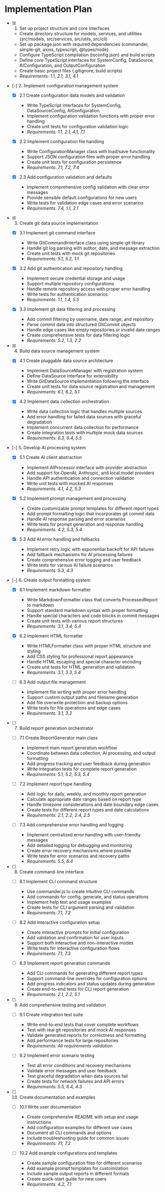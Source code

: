 # Implementation Plan

- [x] 1. Set up project structure and core interfaces

  - Create directory structure for models, services, and utilities (src/models, src/services, src/utils, src/cli)
  - Set up package.json with required dependencies (commander, simple-git, axios, typescript, @types/node)
  - Configure TypeScript compilation (tsconfig.json) and build scripts
  - Define core TypeScript interfaces for SystemConfig, DataSource, AIConfiguration, and OutputConfiguration
  - Create basic project files (.gitignore, build scripts)
  - _Requirements: 1.1, 2.1, 3.1, 4.1_

- [-] 2. Implement configuration management system



  - [x] 2.1 Create configuration data models and validation



    - Write TypeScript interfaces for SystemConfig, DataSourceConfig, AIConfiguration
    - Implement configuration validation functions with proper error handling
    - Create unit tests for configuration validation logic
    - _Requirements: 1.1, 2.1, 4.1, 7.1_

  - [x] 2.2 Implement configuration file handling


    - Write ConfigurationManager class with load/save functionality
    - Support JSON configuration files with proper error handling
    - Create unit tests for configuration persistence
    - _Requirements: 7.1, 7.2, 7.4_

  - [x] 2.3 Add configuration validation and defaults






    - Implement comprehensive config validation with clear error messages
    - Provide sensible default configurations for new users
    - Write tests for validation edge cases and error scenarios
    - _Requirements: 7.4, 1.1, 2.1_

- [x] 3. Create git data source implementation




  - [x] 3.1 Implement git command interface


    - Write GitCommandInterface class using simple-git library
    - Handle git log parsing with author, date, and message extraction
    - Create unit tests with mock git repositories
    - _Requirements: 5.1, 5.2, 1.1_



  - [x] 3.2 Add git authentication and repository handling

    - Implement secure credential storage and usage
    - Support multiple repository configurations
    - Handle remote repository access with proper error handling
    - Write tests for authentication scenarios
    - _Requirements: 1.1, 1.4, 5.5_

  - [x] 3.3 Implement git data filtering and processing


    - Add commit filtering by username, date range, and repository
    - Parse commit data into structured GitCommit objects
    - Handle edge cases like empty repositories or invalid date ranges
    - Create comprehensive tests for data filtering logic
    - _Requirements: 5.2, 1.3, 2.2_

- [x] 4. Build data source management system



  - [x] 4.1 Create pluggable data source architecture


    - Implement DataSourceManager with registration system
    - Define DataSource interface for extensibility
    - Write GitDataSource implementation following the interface
    - Create unit tests for data source registration and management
    - _Requirements: 6.1, 6.2, 5.1_



  - [x] 4.2 Implement data collection orchestration





    - Write data collection logic that handles multiple sources
    - Add error handling for failed data sources with graceful degradation
    - Implement concurrent data collection for performance
    - Create integration tests with multiple mock data sources
    - _Requirements: 6.3, 6.4, 5.5_

- [-] 5. Develop AI processing system


  - [x] 5.1 Create AI client abstraction



    - Implement AIProcessor interface with provider abstraction
    - Add support for OpenAI, Anthropic, and local model providers
    - Handle API authentication and connection validation
    - Write unit tests with mocked AI responses
    - _Requirements: 4.1, 4.2, 5.3_

  - [x] 5.2 Implement prompt management and processing

    - Create customizable prompt templates for different report types
    - Add prompt formatting logic that incorporates git commit data
    - Handle AI response parsing and error scenarios
    - Write tests for prompt generation and response handling
    - _Requirements: 4.2, 5.3, 5.4_

  - [x] 5.3 Add AI error handling and fallbacks





    - Implement retry logic with exponential backoff for API failures
    - Add fallback mechanisms for AI processing failures
    - Create comprehensive error logging and user feedback
    - Write tests for various AI failure scenarios
    - _Requirements: 5.3, 4.3_

- [-] 6. Create output formatting system







  - [x] 6.1 Implement markdown formatter

    - Write MarkdownFormatter class that converts ProcessedReport to markdown
    - Support standard markdown syntax with proper formatting
    - Handle special characters and code blocks in commit messages
    - Create unit tests with various report structures
    - _Requirements: 3.1, 3.4, 5.4_

  - [x] 6.2 Implement HTML formatter





    - Write HTMLFormatter class with proper HTML structure and styling
    - Add CSS styling for professional report appearance
    - Handle HTML escaping and special character encoding
    - Create unit tests for HTML generation and validation
    - _Requirements: 3.1, 3.3, 5.4_

  - [ ] 6.3 Add output file management

    - Implement file writing with proper error handling
    - Support custom output paths and filename generation
    - Add file overwrite protection and backup options
    - Write tests for file operations and edge cases
    - _Requirements: 3.1, 3.2_

- [ ] 7. Build report generation orchestrator
  - [ ] 7.1 Create ReportGenerator main class
    - Implement main report generation workflow
    - Coordinate between data collection, AI processing, and output formatting
    - Add progress tracking and user feedback during generation
    - Write integration tests for complete report generation
    - _Requirements: 5.1, 5.2, 5.3, 5.4_

  - [ ] 7.2 Implement report type handling
    - Add logic for daily, weekly, and monthly report generation
    - Calculate appropriate date ranges based on report type
    - Handle timezone considerations and date boundary edge cases
    - Create tests for different report types and date calculations
    - _Requirements: 2.1, 2.2, 2.4, 2.5_

  - [ ] 7.3 Add comprehensive error handling and logging
    - Implement centralized error handling with user-friendly messages
    - Add detailed logging for debugging and monitoring
    - Create error recovery mechanisms where possible
    - Write tests for error scenarios and recovery paths
    - _Requirements: 5.5, 6.4_

- [ ] 8. Create command-line interface
  - [ ] 8.1 Implement CLI command structure
    - Use commander.js to create intuitive CLI commands
    - Add commands for config, generate, and status operations
    - Implement help text and usage examples
    - Create tests for CLI argument parsing and validation
    - _Requirements: 7.1, 7.2_

  - [ ] 8.2 Add interactive configuration setup
    - Create interactive prompts for initial configuration
    - Add validation and confirmation for user inputs
    - Support both interactive and non-interactive modes
    - Write tests for interactive configuration flows
    - _Requirements: 7.1, 7.3_

  - [ ] 8.3 Implement report generation commands
    - Add CLI commands for generating different report types
    - Support command-line overrides for configuration options
    - Add progress indicators and status updates during generation
    - Create end-to-end tests for CLI report generation
    - _Requirements: 2.1, 2.2, 5.1_

- [ ] 9. Add comprehensive testing and validation
  - [ ] 9.1 Create integration test suite
    - Write end-to-end tests that cover complete workflows
    - Test with real git repositories and mock AI responses
    - Validate generated reports for correctness and formatting
    - Add performance tests for large repositories
    - _Requirements: All requirements validation_

  - [ ] 9.2 Implement error scenario testing
    - Test all error conditions and recovery mechanisms
    - Validate error messages and user feedback
    - Test graceful degradation when data sources fail
    - Create tests for network failures and API errors
    - _Requirements: 5.5, 6.4, 4.3_

- [ ] 10. Create documentation and examples
  - [ ] 10.1 Write user documentation
    - Create comprehensive README with setup and usage instructions
    - Add configuration examples for different use cases
    - Document all CLI commands and options
    - Include troubleshooting guide for common issues
    - _Requirements: 7.1, 7.2_

  - [ ] 10.2 Add example configurations and templates
    - Create sample configuration files for different scenarios
    - Add example prompt templates for customization
    - Include sample output reports in different formats
    - Create quick-start guide for new users
    - _Requirements: 4.2, 7.1_